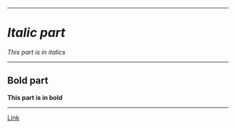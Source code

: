 ***
# *Italic part*
*This part is in italics*
***
## Bold part
**This part is in bold**
***
[Link](https://www.youtube.com/watch?v=kffacxfA7G4)
